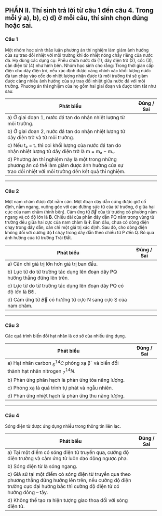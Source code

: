 ## PHẦN II. Thí sinh trả lời từ câu 1 đến câu 4. Trong mỗi ý a), b), c) d) ở mỗi câu, thí sinh chọn đúng hoặc sai.

### Câu 1
Một nhóm học sinh thảo luận phương án thí nghiệm làm giảm ảnh hưởng của sự trao đổi nhiệt với môi trường khi đo nhiệt nóng chảy riêng của nước đá. Họ dùng các dụng cụ: Phễu chứa nước đá (1), dây điện trở (2), cốc (3), cân điện tử (4) như hình bên.
Nhóm học sinh cho rằng: Trong thời gian cấp điện cho dây điện trở, nếu xác định được càng chính xác khối lượng nước đá tan chảy vào cốc do nhiệt lượng nhận được từ môi trường thì sẽ giảm được càng nhiều ảnh hưởng của sự trao đổi nhiệt giữa nước đá với môi trường.
Phương án thí nghiệm của họ gồm hai giai đoạn và được tóm tắt như sau:

**Phát biểu** | **Đúng / Sai**
---|---
a) Ở giai đoạn 1, nước đá tan do nhận nhiệt lượng từ môi trường. | 
b) Ở giai đoạn 2, nước đá tan do nhận nhiệt lượng từ dây điện trở và từ môi trường. | 
c) Nếu t₂ = t₁ thì coi khối lượng của nước đá tan do nhận nhiệt lượng từ dây điện trở là m = m₂ − m₁. | 
d) Phương án thí nghiệm này là một trong những phương án có thể làm giảm được ảnh hưởng của sự trao đổi nhiệt với môi trường đến kết quả thí nghiệm. | 

---

### Câu 2
Một nam châm được đặt nằm cân. Một đoạn dây dẫn cứng được giữ cố định, nằm ngang, vuông góc với các đường sức từ của từ trường, ở giữa hai cực của nam châm (hình bên). Cảm ứng từ $\vec{B}$ của từ trường có phương nằm ngang và có độ lớn là **B**. Chiều dài của phần dây dẫn PQ nằm trong vùng từ trường đều giữa hai cực của nam châm là **ℓ**. Ban đầu, chưa có dòng điện chạy trong dây dẫn, cân chỉ một giá trị xác định. Sau đó, cho dòng điện không đổi với cường độ **I** chạy trong dây dẫn theo chiều từ P đến Q. Bỏ qua ảnh hưởng của từ trường Trái Đất.

**Phát biểu** | **Đúng / Sai**
---|---
a) Cân chỉ giá trị lớn hơn giá trị ban đầu. | 
b) Lực từ do từ trường tác dụng lên đoạn dây PQ hướng thẳng đứng lên trên. | 
c) Lực từ do từ trường tác dụng lên đoạn dây PQ có độ lớn là BℓI. | 
d) Cảm ứng từ $\vec{B}$ có hướng từ cực N sang cực S của nam châm. | 

---
### Câu 3
Các quá trình biến đổi hạt nhân là cơ sở của nhiều ứng dụng.

**Phát biểu** | **Đúng / Sai**
---|---
a) Hạt nhân carbon $^{14}_6C$ phóng xạ β⁻ và biến đổi thành hạt nhân nitrogen $^{14}_7N$. | 
b) Phản ứng phân hạch là phản ứng tỏa năng lượng. | 
c) Phóng xạ là quá trình tự phát và ngẫu nhiên. | 
d) Phản ứng nhiệt hạch là phản ứng thu năng lượng. | 

---


### Câu 4
Sóng điện từ được ứng dụng nhiều trong thông tin liên lạc.

**Phát biểu** | **Đúng / Sai**
---|---
a) Tại một điểm có sóng điện từ truyền qua, cường độ điện trường và cảm ứng từ luôn dao động ngược pha. | 
b) Sóng điện từ là sóng ngang. | 
c) Giả sử tại một điểm có sóng điện từ truyền qua theo phương thẳng đứng hướng lên trên, nếu cường độ điện trường cực đại hướng bắc thì cường độ điện từ có hướng đông – tây. | 
d) Không thể tạo ra hiện tượng giao thoa đối với sóng điện từ. | 
